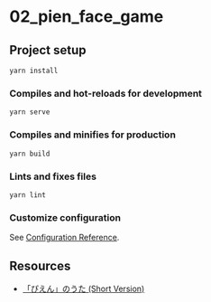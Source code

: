 # 02_pien_face_game

## Project setup
```
yarn install
```

### Compiles and hot-reloads for development
```
yarn serve
```

### Compiles and minifies for production
```
yarn build
```

### Lints and fixes files
```
yarn lint
```

### Customize configuration
See [Configuration Reference](https://cli.vuejs.org/config/).

## Resources

- [「ぴえん」のうた (Short Version)](https://soundevotee.net/marumaru_no_uta/2020/07/07/18/)
